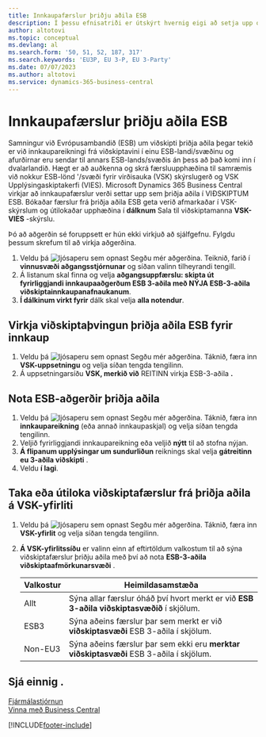 ```yaml
---
title: Innkaupafærslur þriðju aðila ESB
description: Í þessu efnisatriði er útskýrt hvernig eigi að setja upp og nota innkaupafærslur þriðju aðila í Evrópusambandinu.
author: altotovi
ms.topic: conceptual
ms.devlang: al
ms.search.form: '50, 51, 52, 187, 317'
ms.search.keywords: 'EU3P, EU 3-P, EU 3-Party'
ms.date: 07/07/2023
ms.author: altotovi
ms.service: dynamics-365-business-central
---
```


# Innkaupafærslur þriðju aðila ESB

Samningur við Evrópusambandið (ESB) um viðskipti þriðja aðila þegar tekið er við innkaupareikningi frá viðskiptavini í einu ESB-landi/svæðinu og afurðirnar eru sendar til annars ESB-lands/svæðis án þess að það komi inn í dvalarlandið. Hægt er að auðkenna og skrá færsluupphæðina til samræmis við nokkur ESB-lönd '/svæði fyrir virðisauka (VSK) skýrslugerð og VSK Upplýsingaskiptakerfi (VIES). Microsoft  Dynamics 365 Business Central  virkjar að innkaupafærslur verði settar upp sem þriðja aðila í VIÐSKIPTUM ESB. Bókaðar færslur frá þriðja aðila ESB geta verið afmarkaðar í VSK-skýrslum og útilokaðar upphæðina í  **dálknum**  Sala til viðskiptamanna  **VSK-VIES**  -skýrslu.

Þó að aðgerðin sé foruppsett er hún ekki virkjuð að sjálfgefnu. Fylgdu þessum skrefum til að virkja aðgerðina.

1. Veldu þá  ![ljósaperu sem opnast Segðu mér aðgerðina.](media/ui-search/search_small.png "Segðu mér hvað þú vilt gera") Teiknið, farið í  **vinnusvæði aðgangsstjórnunar**  og síðan valinn tilheyrandi tengill.
2. Á listanum skal finna og velja  **aðgangsuppfærslu: skipta út fyrirliggjandi innkaupaaðgerðum ESB 3-aðila með NÝJA ESB-3-aðila viðskiptainnkaupanafnaukanum**.
3.  **Í dálkinum virkt fyrir**  dálk skal velja  **alla notendur**.

## Virkja viðskiptaþvingun þriðja aðila ESB fyrir innkaup

1. Veldu þá  ![ljósaperu sem opnast Segðu mér aðgerðina.](media/ui-search/search_small.png "Segðu mér hvað þú vilt gera") Táknið, færa inn  **VSK-uppsetningu** og velja síðan tengda tengilinn.
2. Á uppsetningarsíðu  **VSK, merkið við**  REITINN virkja ESB-3-aðila  **.** 

## Nota ESB-aðgerðir þriðja aðila

1. Veldu þá  ![ljósaperu sem opnast Segðu mér aðgerðina.](media/ui-search/search_small.png "Segðu mér hvað þú vilt gera") Táknið, færa inn  **innkaupareikning**  (eða annað innkaupaskjal) og velja síðan tengda tengilinn.
2. Veljið fyrirliggjandi innkaupareikning eða veljið  **nýtt**  til að stofna nýjan.
3.  **Á flipanum upplýsingar um sundurliðun**  reiknings skal velja  **gátreitinn eu 3-aðila viðskipti** .
4. Veldu  **í lagi**.

## Taka eða útiloka viðskiptafærslur frá þriðja aðila á VSK-yfirliti

1. Veldu þá  ![ljósaperu sem opnast Segðu mér aðgerðina.](media/ui-search/search_small.png "Segðu mér hvað þú vilt gera") Táknið, færa inn  **VSK-yfirlit** og velja síðan tengda tengilinn.
2.  **Á VSK-yfirlitssíðu**  er valinn einn af eftirtöldum valkostum til að sýna viðskiptafærslur þriðju aðila með því að nota  **ESB-3-aðila viðskiptaafmörkunarsvæði** .

    | Valkostur | Heimildasamstæða |
    |--------|-------------|
    | Allt | Sýna allar færslur óháð því hvort merkt er við  **ESB 3-aðila viðskiptasvæðið**  í skjölum. |
    | ESB3 | Sýna aðeins færslur þar sem merkt er við  **viðskiptasvæði**  ESB 3-aðila í skjölum. |
    | Non-EU3 | Sýna aðeins færslur þar sem ekki eru  **merktar viðskiptasvæði**  ESB 3-aðila í skjölum. |


## Sjá einnig .
[Fjármálastjórnun](finance.md)  
[Vinna með Business Central](ui-work-product.md)

[!INCLUDE[footer-include](includes/footer-banner.md)]
